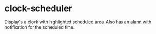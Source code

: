 # clock-scheduler
Display's a clock with highlighted scheduled area. Also has an alarm with notification for the scheduled time.

